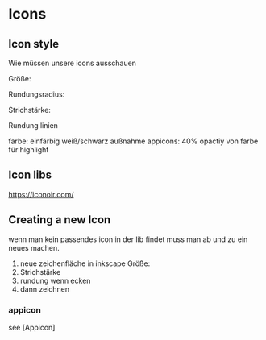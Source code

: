 # Icons

## Icon style
Wie müssen unsere icons ausschauen

Größe:

Rundungsradius:

Strichstärke:

Rundung linien

farbe: einfärbig weiß/schwarz 
außnahme appicons: 40% opactiy von farbe für highlight

## Icon libs

https://iconoir.com/

## Creating a new Icon
wenn man kein passendes icon in der lib findet muss man ab und zu ein neues machen.
1. neue zeichenfläche in inkscape Größe:
2. Strichstärke
3. rundung wenn ecken
4. dann zeichnen

### appicon
see [Appicon]